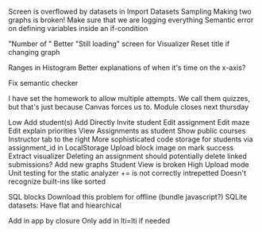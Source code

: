 Screen is overflowed by datasets in Import Datasets
Sampling
Making two graphs is broken!
Make sure that we are logging everything
Semantic error on defining variables inside an if-condition

"Number of <Abstraction Row>"
Better "Still loading" screen for Visualizer
Reset title if changing graph

Ranges in Histogram
Better explanations of when it's time on the x-axis?

Fix semantic checker

I have set the homework to allow multiple attempts. We call them quizzes, but that's just because Canvas forces us to.
Module closes next thursday


Low
    Add student(s)
        Add Directly
        Invite student
    Edit assignment
        Edit maze
        Edit explain priorities
    View Assignments as student
    Show public courses
    Instructor tab to the right
    More sophisticated code storage for students via assignment_id in LocalStorage
    Upload block image on mark success
    Extract visualizer
    Deleting an assignment should potentially delete linked submissions?
    Add new graphs
    Student View is broken
High
    Upload mode
    Unit testing for the static analyzer
        += is not correctly intrepetted
        Doesn't recognize built-ins like sorted
    
        
SQL blocks
Download this problem for offline (bundle javascript?)
SQLite datasets:
    Have flat and hiearchical
        
Add in app by closure
Only add in lti=lti if needed
        

